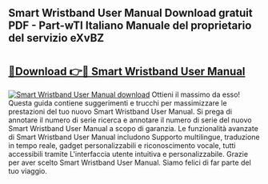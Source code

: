 ## Smart Wristband User Manual Download gratuit PDF - Part-wTI Italiano Manuale del proprietario del servizio eXvBZ

# <h2><a href="http://df965n.blite.top/?on=Smart+Wristband+User+Manual">🔗Download 👉🔴 Smart Wristband User Manual</a></h2>

[![Smart Wristband User Manual download](https://i.imgur.com/lujVjoI.png)](http://df965n.blite.top/?on=Smart+Wristband+User+Manual)
Ottieni il massimo da esso! Questa guida contiene suggerimenti e trucchi per massimizzare le prestazioni del tuo nuovo Smart Wristband User Manual. Si prega di annotare il numero di serie ricerca e annotare il numero di serie del nuovo Smart Wristband User Manual a scopo di garanzia. Le funzionalità avanzate di Smart Wristband User Manual includono Supporto multilingue, traduzione in tempo reale, gadget personalizzabili e riconoscimento vocale, tutti accessibili tramite L'interfaccia utente intuitiva e personalizzabile. Grazie per aver scelto Smart Wristband User Manual. Siamo felici di far parte del tuo viaggio.
